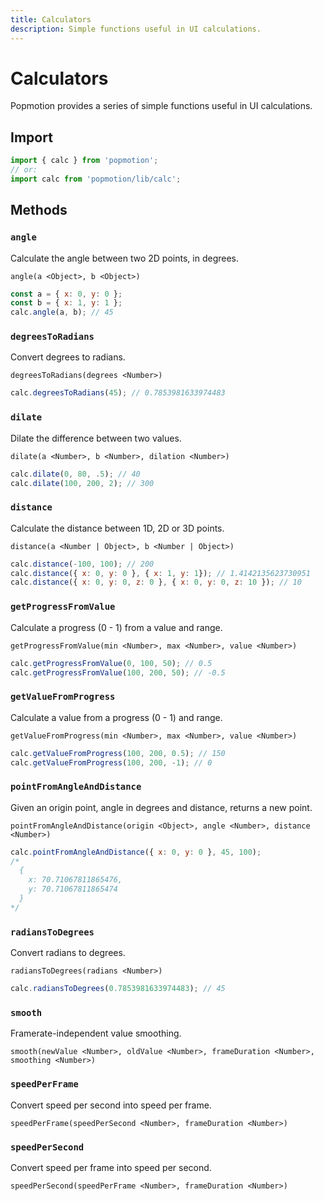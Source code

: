 ```yaml
---
title: Calculators
description: Simple functions useful in UI calculations.
---
```


# Calculators

Popmotion provides a series of simple functions useful in UI calculations.

## Import

```javascript
import { calc } from 'popmotion';
// or:
import calc from 'popmotion/lib/calc';
```

## Methods

### `angle`
Calculate the angle between two 2D points, in degrees.

`angle(a <Object>, b <Object>)`

```javascript
const a = { x: 0, y: 0 };
const b = { x: 1, y: 1 };
calc.angle(a, b); // 45
```

### `degreesToRadians`
Convert degrees to radians.

`degreesToRadians(degrees <Number>)`

```javascript
calc.degreesToRadians(45); // 0.7853981633974483
```

### `dilate`
Dilate the difference between two values.

`dilate(a <Number>, b <Number>, dilation <Number>)`

```javascript
calc.dilate(0, 80, .5); // 40
calc.dilate(100, 200, 2); // 300
```

### `distance`
Calculate the distance between 1D, 2D or 3D points.

`distance(a <Number | Object>, b <Number | Object>)`

```javascript
calc.distance(-100, 100); // 200
calc.distance({ x: 0, y: 0 }, { x: 1, y: 1}); // 1.4142135623730951
calc.distance({ x: 0, y: 0, z: 0 }, { x: 0, y: 0, z: 10 }); // 10
```

### `getProgressFromValue`
Calculate a progress (0 - 1) from a value and range.

`getProgressFromValue(min <Number>, max <Number>, value <Number>)`

```javascript
calc.getProgressFromValue(0, 100, 50); // 0.5
calc.getProgressFromValue(100, 200, 50); // -0.5
```

### `getValueFromProgress`
Calculate a value from a progress (0 - 1) and range.

`getValueFromProgress(min <Number>, max <Number>, value <Number>)`

```javascript
calc.getValueFromProgress(100, 200, 0.5); // 150
calc.getValueFromProgress(100, 200, -1); // 0
```

### `pointFromAngleAndDistance`
Given an origin point, angle in degrees and distance, returns a new point.

`pointFromAngleAndDistance(origin <Object>, angle <Number>, distance <Number>)`

```javascript
calc.pointFromAngleAndDistance({ x: 0, y: 0 }, 45, 100);
/*
  {
    x: 70.71067811865476,
    y: 70.71067811865474
  }
*/
```

### `radiansToDegrees`
Convert radians to degrees.

`radiansToDegrees(radians <Number>)`

```javascript
calc.radiansToDegrees(0.7853981633974483); // 45
```

### `smooth`
Framerate-independent value smoothing.

`smooth(newValue <Number>, oldValue <Number>, frameDuration <Number>, smoothing <Number>)`

### `speedPerFrame`
Convert speed per second into speed per frame.

`speedPerFrame(speedPerSecond <Number>, frameDuration <Number>)`

### `speedPerSecond`
Convert speed per frame into speed per second.

`speedPerSecond(speedPerFrame <Number>, frameDuration <Number>)`
